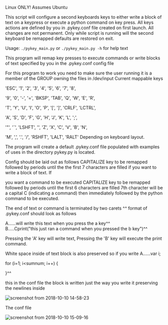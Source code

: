 Linux ONLY! Assumes Ubuntu

This script will configure a second keyboards keys to either write a block of text on a keypress or execute a python command on key press. All keys actions are defined by you in .pykey.conf file created on first launch.
All changes are not permanent. Only while script is running will the second keyboard be remapped
defaults are restored on exit.

 Usage:  ```./pykey_main.py``` or ```./pykey_main.py -h``` for help text

This program will remap key presses to execute commands or write 
blocks of text specified by you in the .pykey.conf config file 
     
For this program to work you need to make sure the 
user running it is a member of the GROUP owning the files in /dev/input 
Current mappable keys

     
'ESC', '1', '2', '3', '4', '5', '6', '7', '8',

'9',  '0', '-', '=',  'BKSP',  'TAB',  'Q',  'W',  'E', 'R',

'T',  'Y',  'U',  'I',  'O',  'P',  '[', ']',  'CRLF',  'LCTRL',

'A',  'S',  'D',  'F',  'G',  'H',  'J',  'K',  'L',  ';',

'"',  '\`',  'LSHFT',  '\',  'Z',  'X',  'C',  'V',  'B',  'N',

'M', ',',  '.',  '/',  'RSHFT',  'LALT',  'RALT'
Depending on keyboard layout.

The program will create a default .pykey.conf file populated with examples    
of uses in the directory pykey.py is located.
  
Config should be laid out as follows CAPITALIZE key to be remapped followed 
by  periods until the the first 7 characters are filled if you want to write a block of text. If
  
you want a command to be executed CAPITALIZE key to be remapped followed 
by periods until the first 6 characters are filled 7th character will be a capital C (indicating a command) then 
immediately followed by the python command to be executed.   

The end of text or command is terminated by two carets ^^ 
format of .pykey.conf should look as follows


A......will write this text when you press the a key^^    
B.....Cprint("this just ran a command when you pressed the b key")^^ 

Pressing the 'A' key will write text, Pressing the 'B' key will execute the print command.  


White space inside of text block is also preserved so if you write 
A......var i;

for (i=1; i<sumnum; i++) {


}^^
  
this in the conf file the block is written just the way you write it preserving the newlines inside

  
  
![screenshot from 2018-10-10 14-58-23](https://user-images.githubusercontent.com/43976537/46759473-80f0da00-cc9d-11e8-94d9-5cc365ac651f.png)

The conf file

![screenshot from 2018-10-10 15-09-16](https://user-images.githubusercontent.com/43976537/46759926-8b5fa380-cc9e-11e8-99f3-f629b713b074.png)


